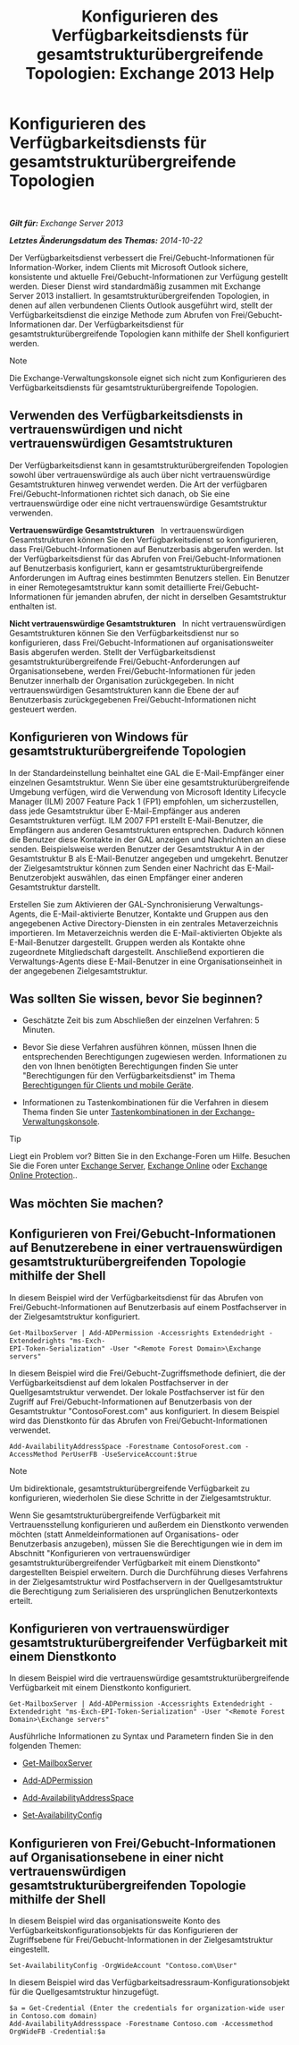 ﻿---
title: 'Konfigurieren des Verfügbarkeitsdiensts für gesamtstrukturübergreifende Topologien: Exchange 2013 Help'
TOCTitle: Konfigurieren des Verfügbarkeitsdiensts für gesamtstrukturübergreifende Topologien
ms:assetid: f1e7d407-f0d3-47a7-8cc3-03c5980445d5
ms:mtpsurl: https://technet.microsoft.com/de-de/library/Bb125182(v=EXCHG.150)
ms:contentKeyID: 52062925
ms.date: 04/24/2018
mtps_version: v=EXCHG.150
ms.translationtype: HT
---

# Konfigurieren des Verfügbarkeitsdiensts für gesamtstrukturübergreifende Topologien

 

_**Gilt für:** Exchange Server 2013_

_**Letztes Änderungsdatum des Themas:** 2014-10-22_

Der Verfügbarkeitsdienst verbessert die Frei/Gebucht-Informationen für Information-Worker, indem Clients mit Microsoft Outlook sichere, konsistente und aktuelle Frei/Gebucht-Informationen zur Verfügung gestellt werden. Dieser Dienst wird standardmäßig zusammen mit Exchange Server 2013 installiert. In gesamtstrukturübergreifenden Topologien, in denen auf allen verbundenen Clients Outlook ausgeführt wird, stellt der Verfügbarkeitsdienst die einzige Methode zum Abrufen von Frei/Gebucht-Informationen dar. Der Verfügbarkeitsdienst für gesamtstrukturübergreifende Topologien kann mithilfe der Shell konfiguriert werden.


> [!NOTE]
> Die Exchange-Verwaltungskonsole eignet sich nicht zum Konfigurieren des Verfügbarkeitsdiensts für gesamtstrukturübergreifende Topologien.



## Verwenden des Verfügbarkeitsdiensts in vertrauenswürdigen und nicht vertrauenswürdigen Gesamtstrukturen

Der Verfügbarkeitsdienst kann in gesamtstrukturübergreifenden Topologien sowohl über vertrauenswürdige als auch über nicht vertrauenswürdige Gesamtstrukturen hinweg verwendet werden. Die Art der verfügbaren Frei/Gebucht-Informationen richtet sich danach, ob Sie eine vertrauenswürdige oder eine nicht vertrauenswürdige Gesamtstruktur verwenden.

**Vertrauenswürdige Gesamtstrukturen**   In vertrauenswürdigen Gesamtstrukturen können Sie den Verfügbarkeitsdienst so konfigurieren, dass Frei/Gebucht-Informationen auf Benutzerbasis abgerufen werden. Ist der Verfügbarkeitsdienst für das Abrufen von Frei/Gebucht-Informationen auf Benutzerbasis konfiguriert, kann er gesamtstrukturübergreifende Anforderungen im Auftrag eines bestimmten Benutzers stellen. Ein Benutzer in einer Remotegesamtstruktur kann somit detaillierte Frei/Gebucht-Informationen für jemanden abrufen, der nicht in derselben Gesamtstruktur enthalten ist.

**Nicht vertrauenswürdige Gesamtstrukturen**   In nicht vertrauenswürdigen Gesamtstrukturen können Sie den Verfügbarkeitsdienst nur so konfigurieren, dass Frei/Gebucht-Informationen auf organisationsweiter Basis abgerufen werden. Stellt der Verfügbarkeitsdienst gesamtstrukturübergreifende Frei/Gebucht-Anforderungen auf Organisationsebene, werden Frei/Gebucht-Informationen für jeden Benutzer innerhalb der Organisation zurückgegeben. In nicht vertrauenswürdigen Gesamtstrukturen kann die Ebene der auf Benutzerbasis zurückgegebenen Frei/Gebucht-Informationen nicht gesteuert werden.

## Konfigurieren von Windows für gesamtstrukturübergreifende Topologien

In der Standardeinstellung beinhaltet eine GAL die E-Mail-Empfänger einer einzelnen Gesamtstruktur. Wenn Sie über eine gesamtstrukturübergreifende Umgebung verfügen, wird die Verwendung von Microsoft Identity Lifecycle Manager (ILM) 2007 Feature Pack 1 (FP1) empfohlen, um sicherzustellen, dass jede Gesamtstruktur über E-Mail-Empfänger aus anderen Gesamtstrukturen verfügt. ILM 2007 FP1 erstellt E-Mail-Benutzer, die Empfängern aus anderen Gesamtstrukturen entsprechen. Dadurch können die Benutzer diese Kontakte in der GAL anzeigen und Nachrichten an diese senden. Beispielsweise werden Benutzer der Gesamtstruktur A in der Gesamtstruktur B als E-Mail-Benutzer angegeben und umgekehrt. Benutzer der Zielgesamtstruktur können zum Senden einer Nachricht das E-Mail-Benutzerobjekt auswählen, das einen Empfänger einer anderen Gesamtstruktur darstellt.

Erstellen Sie zum Aktivieren der GAL-Synchronisierung Verwaltungs-Agents, die E-Mail-aktivierte Benutzer, Kontakte und Gruppen aus den angegebenen Active Directory-Diensten in ein zentrales Metaverzeichnis importieren. Im Metaverzeichnis werden die E-Mail-aktivierten Objekte als E-Mail-Benutzer dargestellt. Gruppen werden als Kontakte ohne zugeordnete Mitgliedschaft dargestellt. Anschließend exportieren die Verwaltungs-Agents diese E-Mail-Benutzer in eine Organisationseinheit in der angegebenen Zielgesamtstruktur.

## Was sollten Sie wissen, bevor Sie beginnen?

  - Geschätzte Zeit bis zum Abschließen der einzelnen Verfahren: 5 Minuten.

  - Bevor Sie diese Verfahren ausführen können, müssen Ihnen die entsprechenden Berechtigungen zugewiesen werden. Informationen zu den von Ihnen benötigten Berechtigungen finden Sie unter "Berechtigungen für den Verfügbarkeitsdienst" im Thema [Berechtigungen für Clients und mobile Geräte](clients-and-mobile-devices-permissions-exchange-2013-help.md).

  - Informationen zu Tastenkombinationen für die Verfahren in diesem Thema finden Sie unter [Tastenkombinationen in der Exchange-Verwaltungskonsole](keyboard-shortcuts-in-the-exchange-admin-center-exchange-online-protection-help.md).


> [!TIP]
> Liegt ein Problem vor? Bitten Sie in den Exchange-Foren um Hilfe. Besuchen Sie die Foren unter <A href="https://go.microsoft.com/fwlink/p/?linkid=60612">Exchange Server</A>, <A href="https://go.microsoft.com/fwlink/p/?linkid=267542">Exchange Online</A> oder <A href="https://go.microsoft.com/fwlink/p/?linkid=285351">Exchange Online Protection</A>..



## Was möchten Sie machen?

## Konfigurieren von Frei/Gebucht-Informationen auf Benutzerebene in einer vertrauenswürdigen gesamtstrukturübergreifenden Topologie mithilfe der Shell

In diesem Beispiel wird der Verfügbarkeitsdienst für das Abrufen von Frei/Gebucht-Informationen auf Benutzerbasis auf einem Postfachserver in der Zielgesamtstruktur konfiguriert.

    Get-MailboxServer | Add-ADPermission -Accessrights Extendedright -Extendedrights "ms-Exch-
    EPI-Token-Serialization" -User "<Remote Forest Domain>\Exchange servers"

In diesem Beispiel wird die Frei/Gebucht-Zugriffsmethode definiert, die der Verfügbarkeitsdienst auf dem lokalen Postfachserver in der Quellgesamtstruktur verwendet. Der lokale Postfachserver ist für den Zugriff auf Frei/Gebucht-Informationen auf Benutzerbasis von der Gesamtstruktur "ContosoForest.com" aus konfiguriert. In diesem Beispiel wird das Dienstkonto für das Abrufen von Frei/Gebucht-Informationen verwendet.

    Add-AvailabilityAddressSpace -Forestname ContosoForest.com -AccessMethod PerUserFB -UseServiceAccount:$true


> [!NOTE]
> Um bidirektionale, gesamtstrukturübergreifende Verfügbarkeit zu konfigurieren, wiederholen Sie diese Schritte in der Zielgesamtstruktur.



Wenn Sie gesamtstrukturübergreifende Verfügbarkeit mit Vertrauensstellung konfigurieren und außerdem ein Dienstkonto verwenden möchten (statt Anmeldeinformationen auf Organisations- oder Benutzerbasis anzugeben), müssen Sie die Berechtigungen wie in dem im Abschnitt "Konfigurieren von vertrauenswürdiger gesamtstrukturübergreifender Verfügbarkeit mit einem Dienstkonto" dargestellten Beispiel erweitern. Durch die Durchführung dieses Verfahrens in der Zielgesamtstruktur wird Postfachservern in der Quellgesamtstruktur die Berechtigung zum Serialisieren des ursprünglichen Benutzerkontexts erteilt.

## Konfigurieren von vertrauenswürdiger gesamtstrukturübergreifender Verfügbarkeit mit einem Dienstkonto

In diesem Beispiel wird die vertrauenswürdige gesamtstrukturübergreifende Verfügbarkeit mit einem Dienstkonto konfiguriert.

    Get-MailboxServer | Add-ADPermission -Accessrights Extendedright -Extendedright "ms-Exch-EPI-Token-Serialization" -User "<Remote Forest Domain>\Exchange servers"

Ausführliche Informationen zu Syntax und Parametern finden Sie in den folgenden Themen:

  - [Get-MailboxServer](https://technet.microsoft.com/de-de/library/bb123539\(v=exchg.150\))

  - [Add-ADPermission](https://technet.microsoft.com/de-de/library/bb124403\(v=exchg.150\))

  - [Add-AvailabilityAddressSpace](https://technet.microsoft.com/de-de/library/bb124122\(v=exchg.150\))

  - [Set-AvailabilityConfig](https://technet.microsoft.com/de-de/library/bb124103\(v=exchg.150\))

## Konfigurieren von Frei/Gebucht-Informationen auf Organisationsebene in einer nicht vertrauenswürdigen gesamtstrukturübergreifenden Topologie mithilfe der Shell

In diesem Beispiel wird das organisationsweite Konto des Verfügbarkeitskonfigurationsobjekts für das Konfigurieren der Zugriffsebene für Frei/Gebucht-Informationen in der Zielgesamtstruktur eingestellt.

    Set-AvailabilityConfig -OrgWideAccount "Contoso.com\User"

In diesem Beispiel wird das Verfügbarkeitsadressraum-Konfigurationsobjekt für die Quellgesamtstruktur hinzugefügt.

    $a = Get-Credential (Enter the credentials for organization-wide user in Contoso.com domain)
    Add-AvailabilityAddressspace -Forestname Contoso.com -Accessmethod OrgWideFB -Credential:$a

